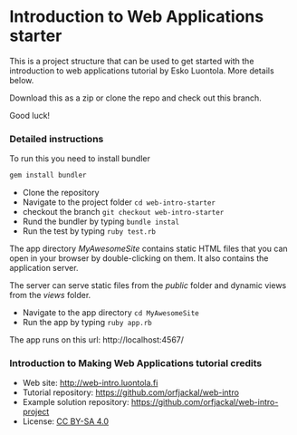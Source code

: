 # Introduction to Web Applications starter

This is a project structure that can be used to get started with the introduction to web
applications tutorial by Esko Luontola. More details below.

Download this as a zip or clone the repo and check out this branch.

Good luck!

### Detailed instructions

To run this you need to install bundler

```bash
gem install bundler
```

- Clone the repository
- Navigate to the project folder `cd web-intro-starter`
- checkout the branch `git checkout web-intro-starter`
- Rund the bundler by typing `bundle instal`
- Run the test by typing `ruby test.rb`

The app directory _MyAwesomeSite_ contains static HTML files that you can open in your browser by double-clicking on them. It also contains the application server.

The server can serve static files from the _public_ folder and dynamic views from the _views_ folder.

- Navigate to the app directory `cd MyAwesomeSite`
- Run the app by typing `ruby app.rb`

The app runs on this url: http://localhost:4567/

### Introduction to Making Web Applications tutorial credits

* Web site: http://web-intro.luontola.fi
* Tutorial repository: https://github.com/orfjackal/web-intro
* Example solution repository: https://github.com/orfjackal/web-intro-project
* License: [CC BY-SA 4.0](http://creativecommons.org/licenses/by-sa/4.0/)
